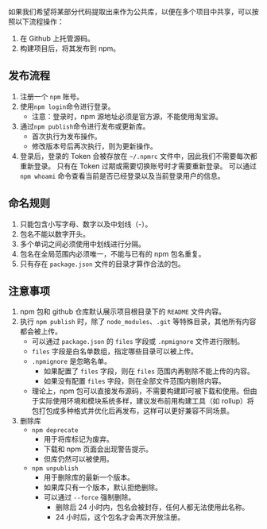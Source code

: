 如果我们希望将某部分代码提取出来作为公共库，以便在多个项目中共享，可以按照以下流程操作：

1. 在 Github 上托管源码。
2. 构建项目后，将其发布到 npm。



## 发布流程

1. 注册一个 `npm` 账号。
2. 使用`npm login`命令进行登录。
   - 注意：登录时，npm 源地址必须是官方源，不能使用淘宝源。
3. 通过`npm publish`命令进行发布或更新库。
   - 首次执行为发布操作。
   - 修改版本号后再次执行，则为更新操作。
4. 登录后，登录的 Token 会被存放在 `~/.npmrc` 文件中，因此我们不需要每次都重新登录。
   只有在 Token 过期或需要切换账号时才需要重新登录。
   可以通过 `npm whoami` 命令查看当前是否已经登录以及当前登录用户的信息。



## 命名规则

1. 只能包含小写字母、数字以及中划线（-）。
2. 包名不能以数字开头。
3. 多个单词之间必须使用中划线进行分隔。
4. 包名在全局范围内必须唯一，不能与已有的 npm 包名重复。
5. 只有存在 `package.json` 文件的目录才算作合法的包。



## 注意事项

1. npm 包和 github 仓库默认展示项目根目录下的 `README` 文件内容。
2. 执行 `npm publish` 时，除了 `node_modules`、`.git` 等特殊目录，其他所有内容都会被上传。  
   + 可以通过 `package.json` 的 `files` 字段或 `.npmignore` 文件进行限制。  
   + `files` 字段是白名单数组，指定哪些目录可以被上传。  
   + `.npmignore` 是忽略名单。  
     + 如果配置了 `files` 字段，则在 `files` 范围内再剔除不能上传的内容。  
     + 如果没有配置 `files` 字段，则在全部文件范围内剔除内容。  
   + 理论上，npm 包可以直接发布源码，不需要构建即可被下载和使用。但由于实际使用环境和模块系统多样，建议发布前用构建工具（如 rollup）将包打包成多种格式并优化后再发布，这样可以更好兼容不同场景。
3. 删除库  
   + `npm deprecate`  
     + 用于将库标记为废弃。  
     + 下载和 npm 页面会出现警告提示。  
     + 但库仍然可以被使用。  
   + `npm unpublish`  
     + 用于删除库的最新一个版本。  
     + 如果库只有一个版本，默认拒绝删除。  
     + 可以通过 `--force` 强制删除。  
       + 删除后 24 小时内，包名会被封存，任何人都无法使用此名称。  
       + 24 小时后，这个包名才会再次开放注册。
